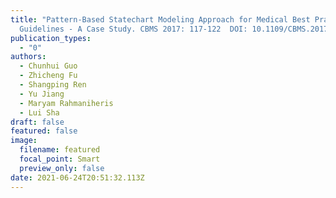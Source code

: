 ```yaml
---
title: "Pattern-Based Statechart Modeling Approach for Medical Best Practice
  Guidelines - A Case Study. CBMS 2017: 117-122  DOI: 10.1109/CBMS.2017.14"
publication_types:
  - "0"
authors:
  - Chunhui Guo
  - Zhicheng Fu
  - Shangping Ren
  - Yu Jiang
  - Maryam Rahmaniheris
  - Lui Sha
draft: false
featured: false
image:
  filename: featured
  focal_point: Smart
  preview_only: false
date: 2021-06-24T20:51:32.113Z
---
```

